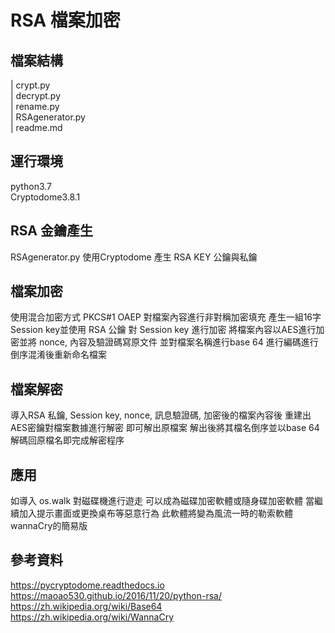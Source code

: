 RSA 檔案加密
=============

檔案結構
-------------
| crypt.py  
| decrypt.py  
| rename.py  
| RSAgenerator.py  
| readme.md  

運行環境
-------------
python3.7  
Cryptodome3.8.1

RSA 金鑰產生
-------------
RSAgenerator.py 使用Cryptodome 產生 RSA KEY 公鑰與私鑰

檔案加密
-------------
使用混合加密方式 PKCS#1 OAEP  對檔案內容進行非對稱加密填充
產生一組16字Session key並使用 RSA 公鑰 對 Session key 進行加密
將檔案內容以AES進行加密並將 nonce, 內容及驗證碼寫原文件
並對檔案名稱進行base 64 進行編碼進行倒序混淆後重新命名檔案

檔案解密
-------------
導入RSA 私鑰, Session key, nonce, 訊息驗證碼, 加密後的檔案內容後
重建出AES密鑰對檔案數據進行解密
即可解出原檔案
解出後將其檔名倒序並以base 64 解碼回原檔名即完成解密程序


應用
-------------
如導入 os.walk 對磁碟機進行遊走
可以成為磁碟加密軟體或隨身碟加密軟體
當繼續加入提示畫面或更換桌布等惡意行為
此軟體將變為風流一時的勒索軟體wannaCry的簡易版

參考資料
-------------
https://pycryptodome.readthedocs.io  
https://maoao530.github.io/2016/11/20/python-rsa/  
https://zh.wikipedia.org/wiki/Base64  
https://zh.wikipedia.org/wiki/WannaCry  
